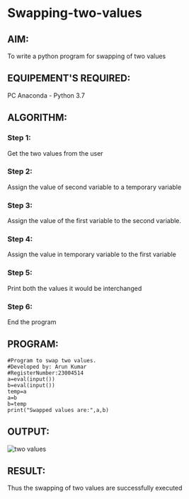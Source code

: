 # Swapping-two-values
## AIM:
To write a python program for swapping of two values
## EQUIPEMENT'S REQUIRED: 
PC
Anaconda - Python 3.7
## ALGORITHM: 
### Step 1:
Get the two values from the user
### Step 2: 
Assign the value of second variable to a temporary variable 
### Step 3: 
Assign the value of the first variable to the second variable.
### Step 4:  
Assign the value in temporary variable to the first variable
### Step 5: 
Print both the values it would be interchanged
### Step 6: 
End the program
## PROGRAM:
```
#Program to swap two values.
#Developed by: Arun Kumar
#RegisterNumber:23004514
a=eval(input())
b=eval(input())
temp=a
a=b
b=temp
print("Swapped values are:",a,b)
```
## OUTPUT:
![two values](https://github.com/Arun2005-create/Swapping-two-values/assets/138849356/a2373419-386c-439a-937e-1e5be671ee3d)


## RESULT:
Thus the swapping of two values are successfully executed



